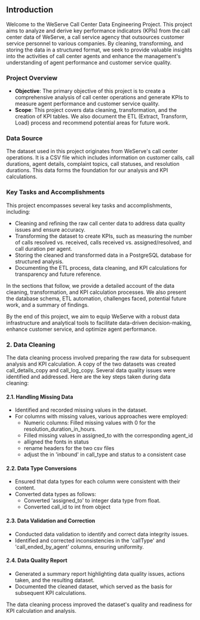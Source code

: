 ## Introduction

Welcome to the WeServe Call Center Data Engineering Project. This project aims to analyze and derive key performance indicators (KPIs) from the call center data of WeServe, a call service agency that outsources customer service personnel to various companies. By cleaning, transforming, and storing the data in a structured format, we seek to provide valuable insights into the activities of call center agents and enhance the management's understanding of agent performance and customer service quality.

### Project Overview

- **Objective**: The primary objective of this project is to create a comprehensive analysis of call center operations and generate KPIs to measure agent performance and customer service quality.
- **Scope**: This project covers data cleaning, transformation, and the creation of KPI tables. We also document the ETL (Extract, Transform, Load) process and recommend potential areas for future work.

### Data Source

The dataset used in this project originates from WeServe's call center operations. It is a CSV file which includes information on customer calls, call durations, agent details, complaint topics, call statuses, and resolution durations. This data forms the foundation for our analysis and KPI calculations.

### Key Tasks and Accomplishments

This project encompasses several key tasks and accomplishments, including:

- Cleaning and refining the raw call center data to address data quality issues and ensure accuracy.
- Transforming the dataset to create KPIs, such as measuring the number of calls resolved vs. received, calls received vs. assigned/resolved, and call duration per agent.
- Storing the cleaned and transformed data in a PostgreSQL database for structured analysis.
- Documenting the ETL process, data cleaning, and KPI calculations for transparency and future reference.

In the sections that follow, we provide a detailed account of the data cleaning, transformation, and KPI calculation processes. We also present the database schema, ETL automation, challenges faced, potential future work, and a summary of findings.

By the end of this project, we aim to equip WeServe with a robust data infrastructure and analytical tools to facilitate data-driven decision-making, enhance customer service, and optimize agent performance.



### 2. Data Cleaning

The data cleaning process involved preparing the raw data for subsequent analysis and KPI calculation. A copy of the two datasets was created call_details_copy and call_log_copy. Several data quality issues were identified and addressed. Here are the key steps taken during data cleaning:

#### 2.1. Handling Missing Data

- Identified and recorded missing values in the dataset.
- For columns with missing values, various approaches were employed:
   - Numeric columns: Filled missing values with 0 for the resolution_duration_in_hours.
   - Filled missing values in assigned_to with the corresponding agent_id
   - alligned the fonts in status 
   - rename headers for the two csv files
   - adjust the in 'inbound' in call_type and status to a consistent case

#### 2.2. Data Type Conversions

- Ensured that data types for each column were consistent with their content.
- Converted data types as follows:
   - Converted 'assigned_to' to integer data type from float.
   - Converted call_id to int from object

#### 2.3. Data Validation and Correction

- Conducted data validation to identify and correct data integrity issues.
- Identified and corrected inconsistencies in the 'callType' and 'call_ended_by_agent' columns, ensuring uniformity.

#### 2.4. Data Quality Report

- Generated a summary report highlighting data quality issues, actions taken, and the resulting dataset.
- Documented the cleaned dataset, which served as the basis for subsequent KPI calculations.

The data cleaning process improved the dataset's quality and readiness for KPI calculation and analysis.

